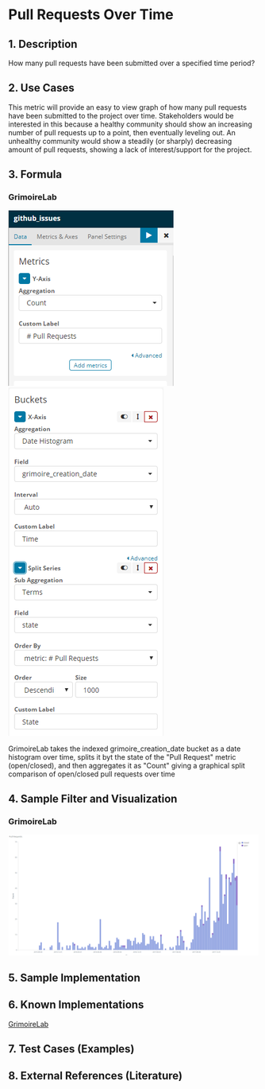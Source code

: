 # Pull Requests Over Time

## 1. Description
How many pull requests have been submitted over a specified time period?

## 2. Use Cases
This metric will provide an easy to view graph of how many pull requests have been submitted to the project over time.
Stakeholders would be interested in this because a healthy community should show an increasing number of pull requests up to a point, then eventually leveling out. An unhealthy
community would show a steadily (or sharply) decreasing amount of pull requests, showing a lack of interest/support for the project.

## 3. Formula

### GrimoireLab
![img](https://github.com/Illuminatian/Assets/blob/master/PullRequestCode1.PNG)
![img](https://github.com/Illuminatian/Assets/blob/master/PullRequestCode2.PNG)

GrimoireLab takes the indexed grimoire_creation_date bucket as a date histogram over time, splits it byt the state of
the "Pull Request" metric (open/closed), and then aggregates it as "Count" giving a graphical split comparison of open/closed pull requests
over time
## 4. Sample Filter and Visualization

### GrimoireLab
![img](https://github.com/Illuminatian/Assets/blob/master/PullRequestsVis.PNG)

## 5. Sample Implementation


## 6. Known Implementations
[GrimoireLab](https://github.com/chaoss/grimoirelab)

## 7. Test Cases (Examples)


## 8. External References (Literature)


